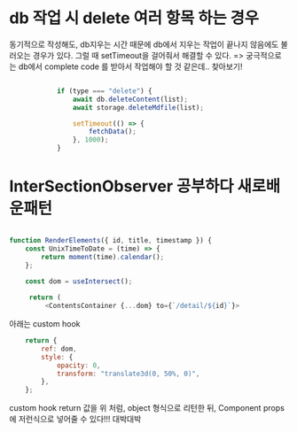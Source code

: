 # db 작업 시 delete 여러 항목 하는 경우

동기적으로 작성해도, db지우는 시간 때문에 db에서 지우는 작업이 끝나지 않음에도 불러오는 경우가 있다.
그럴 때 setTimeout을 걸어줘서 해결할 수 있다. => 궁극적으로는 db에서 complete code 를 받아서 작업해야 할 것 같은데.. 찾아보기!

```js

            if (type === "delete") {
                await db.deleteContent(list);
                await storage.deleteMdfile(list);

                setTimeout(() => {
                    fetchData();
                }, 1000);
            }


```
# InterSectionObserver 공부하다 새로배운패턴

```js

function RenderElements({ id, title, timestamp }) {
    const UnixTimeToDate = (time) => {
        return moment(time).calendar();
    };

    const dom = useIntersect();
    
     return (
         <ContentsContainer {...dom} to={`/detail/${id}`}>

```
아래는 custom hook
```js
    return {
        ref: dom,
        style: {
            opacity: 0,
            transform: "translate3d(0, 50%, 0)",
        },
    };
```
custom hook return 값을 위 처럼, object 형식으로 리턴한 뒤, Component props에 저런식으로 넣어줄 수 있다!!! 대박대박


